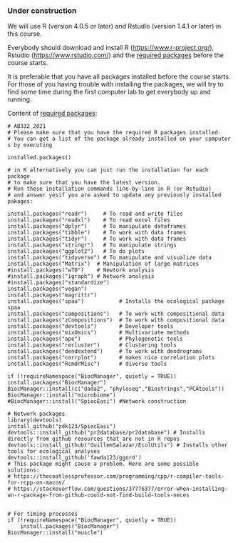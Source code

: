 ### Under construction

We will use R (version 4.0.5 or later) and Rstudio (version 1.4.1 or later) in this course.

Everybody should download and install R (https://www.r-project.org/), Rstudio (https://www.rstudio.com/) and the [required packages](Install_required_packages.R) before the course starts.

It is preferable that you have all packages installed before the course starts. For those of you having trouble with installing the packages, we will try to find some time during the first computer lab to get everybody up and running.

Content of [required packages](Install_required_packages.R):
```
# AB332_2021
# Please make sure that you have the required R packages installed.
# You can get a list of the package already installed on your computer s by executing

installed.packages()

# in R alternatively you can just run the installation for each package
# to make sure that you have the latest version.
# Run these installation commands line-by-line in R (or Rstudio)
# and answer yesif you are asked to update any previously installed pakages:

install.packages("readr")     # To read and write files
install.packages("readxl")    # To read excel files
install.packages("dplyr")     # To manipulate dataframes
install.packages("tibble")    # To work with data frames
install.packages("tidyr")     # To work with data frames
install.packages("stringr")   # To manipulate strings
install.packages("ggplot2")   # To do plots
install.packages("tidyverse") # To manipulate and visualize data
install.packages("Matrix")	# Manipulation of large matrices
#install.packages("wTO") 	# Newtork analysis
#install.packages("igraph")	# Network analysis
#install.packages("standardize")
install.packages("vegan")
install.packages("magrittr")
install.packages("spaa")           # Installs the ecological package spaa
install.packages("compositions")   # To work with compositional data
install.packages("zCompositions")  # To work with compositional data
install.packages("devtools")       # Developer tools
install.packages("mixOmics")       # Multivariate methods
install.packages("ape")            # Phylogenetic tools
install.packages("recluster")      # Clustering tools
install.packages("dendextend")     # To work with dendrograms
install.packages("corrplot")       # makes nice correlation plots
install.packages("RcmdrMisc")      # diverse tools
​
if (!requireNamespace("BiocManager", quietly = TRUE))  install.packages("BiocManager")
BiocManager::install(c("dada2", "phyloseq","Biostrings","PCAtools"))
BiocManager::install("microbiome")
#BiocManager::install("SpiecEasi") #Network construction

# Network packages
library(devtools)
install_github("zdk123/SpiecEasi")
devtools::install_github("pr2database/pr2database") # Installs directly from github resources that are not in R repos
devtools::install_github("GuillemSalazar/EcolUtils") # Installs other tools for ecological analyses
devtools::install_github('fawda123/ggord')
# This package might cause a problem. Here are some possible solutions:
# https://thecoatlessprofessor.com/programming/cpp/r-compiler-tools-for-rcpp-on-macos/
# https://stackoverflow.com/questions/37776377/error-when-installing-an-r-package-from-github-could-not-find-build-tools-neces


# For timing processes
if (!requireNamespace("BiocManager", quietly = TRUE))
    install.packages("BiocManager")
BiocManager::install("muscle")
```

